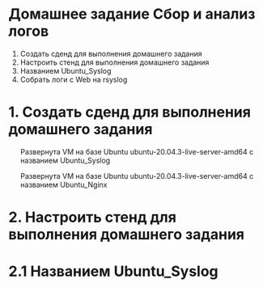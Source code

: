# Домашнее задание Сбор и анализ логов  
<ol> 
  <li>Создать сденд для выполнения домашнего задания
  <li> Настроить стенд для выполнения домашнего задания
  <li> Названием Ubuntu_Syslog  
  <li> Собрать логи с Web на rsyslog
</ol>  

# 1. Создать сденд для выполнения домашнего задания
<ul>
  <p> Развернута VM на базе Ubuntu ubuntu-20.04.3-live-server-amd64 с названием Ubuntu_Syslog
  <p> Развернута VM на базе Ubuntu ubuntu-20.04.3-live-server-amd64 с названием Ubuntu_Nginx   
</ul> 

# 2. Настроить стенд для выполнения домашнего задания

# 2.1 Названием Ubuntu_Syslog
  <ul>
  <p> 
  <p>
  </ul>  
</ul>
